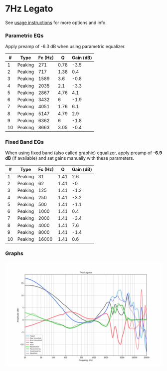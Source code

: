 # 7Hz Legato
See [usage instructions](https://github.com/jaakkopasanen/AutoEq#usage) for more options and info.

### Parametric EQs
Apply preamp of -6.3 dB when using parametric equalizer.

|   # | Type    |   Fc (Hz) |    Q |   Gain (dB) |
|-----|---------|-----------|------|-------------|
|   1 | Peaking |       271 | 0.78 |        -3.5 |
|   2 | Peaking |       717 | 1.38 |         0.4 |
|   3 | Peaking |      1589 | 3.6  |        -0.8 |
|   4 | Peaking |      2035 | 2.1  |        -3.3 |
|   5 | Peaking |      2867 | 4.76 |         4.1 |
|   6 | Peaking |      3432 | 6    |        -1.9 |
|   7 | Peaking |      4051 | 1.76 |         6.1 |
|   8 | Peaking |      5147 | 4.79 |         2.9 |
|   9 | Peaking |      6362 | 6    |        -1.8 |
|  10 | Peaking |      8663 | 3.05 |        -0.4 |

### Fixed Band EQs
When using fixed band (also called graphic) equalizer, apply preamp of **-6.9 dB** (if available) and set gains manually with these parameters.

|   # | Type    |   Fc (Hz) |    Q |   Gain (dB) |
|-----|---------|-----------|------|-------------|
|   1 | Peaking |        31 | 1.41 |         2.6 |
|   2 | Peaking |        62 | 1.41 |        -0   |
|   3 | Peaking |       125 | 1.41 |        -1.2 |
|   4 | Peaking |       250 | 1.41 |        -3.2 |
|   5 | Peaking |       500 | 1.41 |        -1.1 |
|   6 | Peaking |      1000 | 1.41 |         0.4 |
|   7 | Peaking |      2000 | 1.41 |        -3.4 |
|   8 | Peaking |      4000 | 1.41 |         7.6 |
|   9 | Peaking |      8000 | 1.41 |        -1.4 |
|  10 | Peaking |     16000 | 1.41 |         0.6 |

### Graphs
![](./7Hz%20Legato.png)
